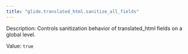 ```yaml
---
title: "glide.translated_html.sanitize_all_fields"
---
```


Description: Controls sanitization behavior of translated_html fields on a global level.

Value: `true`